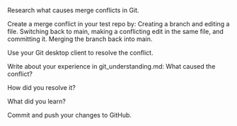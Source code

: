 Research what causes merge conflicts in Git.

Create a merge conflict in your test repo by:
Creating a branch and editing a file.
Switching back to main, making a conflicting edit in the same file, and committing it.
Merging the branch back into main.

Use your Git desktop client to resolve the conflict.

Write about your experience in git_understanding.md:
What caused the conflict?


How did you resolve it?


What did you learn?


Commit and push your changes to GitHub.
